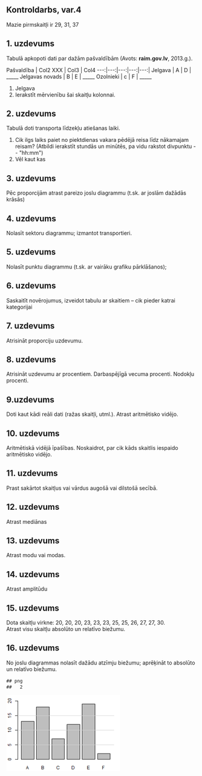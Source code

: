 Kontroldarbs, var.4
----------

Mazie pirmskaitļi ir 29, 31, 37


## 1. uzdevums

Tabulā apkopoti dati par dažām pašvaldībām (Avots: **raim.gov.lv**, 2013.g.).

Pašvaldība | Col2 XXX | Col3 | Col4 
---:|---:|---:|---:|---:|
Jelgava | A | D | _____
Jelgavas novads | B | E | _____
Ozolnieki | c | F | _____


1. Jelgava
1. Ierakstīt mērvienību šai skaitļu kolonnai.


## 2. uzdevums

Tabulā doti transporta līdzekļu atiešanas laiki. 

1. Cik ilgs laiks paiet no piektdienas vakara pēdējā reisa līdz nākamajam reisam? (Atbildi ierakstīt stundās un minūtēs, pa vidu rakstot divpunktu -- "hh:mm")
1. Vēl kaut kas


## 3. uzdevums

Pēc proporcijām atrast pareizo joslu diagrammu (t.sk. ar joslām dažādās krāsās)

## 4. uzdevums

Nolasīt sektoru diagrammu; izmantot transportieri. 

## 5. uzdevums

Nolasīt punktu diagrammu (t.sk. ar vairāku grafiku pārklāšanos); 


## 6. uzdevums  

Saskaitīt novērojumus, izveidot tabulu ar skaitiem – cik pieder katrai kategorijai

## 7. uzdevums 

Atrisināt proporciju uzdevumu. 

## 8. uzdevums

Atrisināt uzdevumu ar procentiem. Darbaspējīgā vecuma procenti. Nodokļu procenti.

## 9.uzdevums 

Doti kaut kādi reāli dati (ražas skaitļi, utml.).
Atrast aritmētisko vidējo. 

## 10. uzdevums	

Aritmētiskā vidējā īpašības. 
Noskaidrot, par cik kāds skaitlis iespaido aritmētisko vidējo. 

## 11. uzdevums

Prast sakārtot skaitļus vai vārdus augošā vai dilstošā secībā. 

## 12. uzdevums 

Atrast mediānas 

## 13. uzdevums 	

Atrast modu vai modas. 

## 14. uzdevums

Atrast amplitūdu

## 15. uzdevums

Dota skaitļu virkne: 20, 20, 20, 23, 23, 23, 25, 25, 26, 27, 27, 30.  
Atrast visu skaitļu absolūto un relatīvo biežumu. 

## 16. uzdevums

No joslu diagrammas nolasīt dažādu atzīmju biežumu; aprēķināt to absolūto un relatīvo biežumu.


```
## png 
##   2
```

![](prob16.png)

